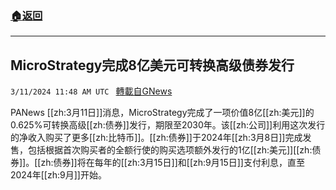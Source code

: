 ###  [:house:返回](README.md)
---


## MicroStrategy完成8亿美元可转换高级债券发行
`3/11/2024 11:48 AM UTC ` [轉載自GNews](https://gnews.org/articles/2384263)

PANews [[zh:3月11日]]消息，MicroStrategy完成了一项价值8亿[[zh:美元]]的0.625%可转换高级[[zh:债券]]发行，期限至2030年。该[[zh:公司]]利用这次发行的净收入购买了更多[[zh:比特币]]。[[zh:债券]]于2024年[[zh:3月8日]]完成发售，包括根据首次购买者的全额行使的购买选项额外发行的1亿[[zh:美元]][[zh:债券]]。[[zh:债券]]将在每年的[[zh:3月15日]]和[[zh:9月15日]]支付利息，直至2024年[[zh:9月]]开始。
